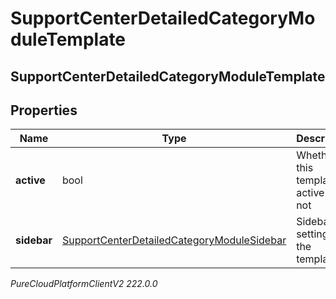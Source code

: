 # SupportCenterDetailedCategoryModuleTemplate

## SupportCenterDetailedCategoryModuleTemplate

## Properties

|Name | Type | Description | Notes|
|------------ | ------------- | ------------- | -------------|
| **active** | bool | Whether this template is active or not | |
| **sidebar** | [SupportCenterDetailedCategoryModuleSidebar](SupportCenterDetailedCategoryModuleSidebar) | Sidebar settings for the template | |



_PureCloudPlatformClientV2 222.0.0_
